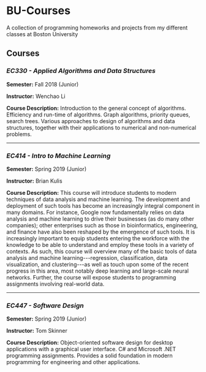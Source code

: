 # BU-Courses
A collection of programming homeworks and projects from my different classes at Boston University

## Courses

### *EC330 - Applied Algorithms and Data Structures*
**Semester:** Fall 2018 (Junior)

**Instructor:** Wenchao Li

**Course Description:** 
Introduction to the general concept of algorithms. Efficiency and run-time of algorithms. Graph algorithms, priority queues, search trees. Various approaches to design of algorithms and data structures, together with their applications to numerical and non-numerical problems.

___

### *EC414 - Intro to Machine Learning*
**Semester:** Spring 2019 (Junior)

**Instructor:** Brian Kulis

**Course Description:** 
This course will introduce students to modern techniques of data analysis and machine learning.  The development and deployment of such tools has become an increasingly integral component in many domains.  For instance, Google now fundamentally relies on data analysis and machine learning to drive their businesses (as do many other companies); other enterprises such as those in bioinformatics, engineering, and finance have also been reshaped by the emergence of such tools.  It is increasingly important to equip students entering the workforce with the knowledge to be able to understand and employ these tools in a variety of contexts.  As such, this course will overview many of the basic tools of data analysis and machine learning---regression, classification, data visualization, and clustering---as well as touch upon some of the recent progress in this area, most notably deep learning and large-scale neural networks.  Further, the course will expose students to programming assignments involving real-world data.

___

### *EC447 - Software Design*
**Semester:** Spring 2019 (Junior)

**Instructor:** Tom Skinner

**Course Description:** 
Object-oriented software design for desktop applications with a graphical user interface. C# and Microsoft .NET programming assignments. Provides a solid foundation in modern programming for engineering and other applications.
